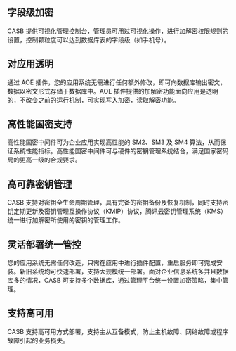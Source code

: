 ## 字段级加密

CASB 提供可视化管理控制台，管理员可用过可视化操作，进行加解密权限规则的设置，控制颗粒度可以达到数据库表的字段级（如手机号）。

## 对应用透明
通过 AOE 插件，您的应用系统无需进行任何额外修改，即可向数据库输出密文，数据以密文形式存储于数据库中。AOE 插件提供的加解密功能面向应用是透明的，不改变之前的运行机制，可实现写入加密，读取解密功能。

## 高性能国密支持
高性能国密中间件可为企业应用实现高性能的 SM2、SM3 及 SM4 算法，从而保证系统性能指标。高性能国密中间件可与硬件的密钥管理系统结合，满足国家密码局的更高一级的合规要求。

## 高可靠密钥管理

CASB 支持对密钥全生命周期管理，具有完备的密钥备份及恢复机制，同时支持密钥定期更新及密钥管理互操作协议（KMIP）协议，腾讯云密钥管理系统（KMS）统一进行加解密所使用的密钥的管理工作。

## 灵活部署统一管控
您的应用系统无需任何改造，只需在应用中进行插件配置，重启服务即可完成安装。新旧系统均可快速部署，支持大规模统一部署。面对企业信息系统多并且数据库多的情况，CASB 可支持多个数据库，通过管理平台统一设置加密策略，集中管理。

## 支持高可用
CASB 支持高可用方式部署，支持主从互备模式，防止主机故障、网络故障或程序故障引起的业务损失。
